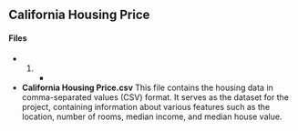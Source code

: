 ## California Housing Price

#### Files

- 1. - 
- __California Housing Price.csv__ This file contains the housing data in comma-separated values (CSV) format. It serves as the dataset for the project, containing information about various features such as the location, number of rooms, median income, and median house value.
